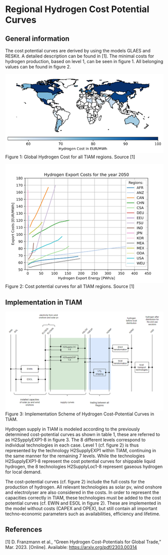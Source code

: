 # Regional Hydrogen Cost Potential Curves 

## General information
The cost potential curves are derived by using the models GLAES and RESKit. A detailed description can be found in [1]. The minimal costs for hydrogen production, based on level 1, can be seen in figure 1. All belonging values can be found in figure 2. 

![Cost Potential Hydrogen Map](./figs/cost-potential-hydrogen-map.png) 
Figure 1: Global Hydrogen Cost for all TIAM regions. Source [1]

![Cost Potential Hydrogen Levels](./figs/cost-potential-hydrogen-levels.png) 
Figure 2: Cost potential curves for all TIAM regions. Source [1]

## Implementation in TIAM

![Cost Potential Hydrogen TIAM Implementation](./figs/cost-potential-hydrogen-tiam-implementation.png)  
Figure 3: Implementation Scheme of Hydrogen Cost-Potential Curves in TIAM.

Hydrogen supply in TIAM is modeled according to the previously determined cost-potential curves as shown in table 1, these are referred to as H2SypplyEXP1-8 in figure 3. The 8 different levels correspond to individual technologies in each case. Level 1 (cf. figure 2) is thus represented by the technology H2SupplyEXP1 within TIAM, continuing in the same manner for the remaining 7 levels. While the technologies H2SupplyEXP1-8 represent the cost potential curves for shippable liquid hydrogen, the 8 technologies H2SupplyLoc1-8 represent gaseous hydrogen for local demand. 

The cost-potential curves (cf. figure 2) include the full costs for the production of hydrogen. All relevant technologies as solar pv, wind onshore and electrolyser are also considered in the costs. In order to represent the capacities correctly in TIAM, these technologies must be added to the cost potential curves (cf. EWIN and ESOL in figure 2). These are implemented in the model without costs (CAPEX and OPEX), but still contain all important techno-economic parameters such as availabilities, efficiency and lifetime. 

## References
[1]	D. Franzmann et al., “Green Hydrogen Cost-Potentials for Global Trade,” Mar. 2023. [Online]. Available: https://arxiv.org/pdf/2303.00314

